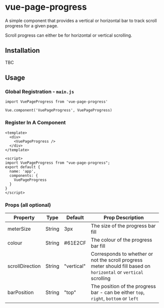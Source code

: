 # vue-page-progress

A simple component that provides a vertical or horizontal bar to track scroll progress for a given page.

Scroll progress can either be for horizontal or vertical scrolling.

## Installation

TBC

## Usage

### Global Registration - `main.js`
```vue
import VuePageProgress from 'vue-page-progress'

Vue.component('VuePageProgress', VuePageProgress)
```

### Register In A Component 
```vue
<template>
  <div>
    <VuePageProgress />
  </div>
</template>

<script>
import VuePageProgress from "vue-page-progress";
export default {
  name: 'app',
  components: {
    VuePageProgress
  }
}
</script>
```

### Props (all optional)

| Property | Type   | Default | Prop Description                       |
|----------|--------|---------------|-----------------------------------|
| meterSize  | String | 3px           |The size of the progress bar fill       |
| colour   | String | #61E2CF       | The colour of the progress bar fill |
| scrollDirection | String | "vertical"   | Corresponds to whether or not the scroll progress meter should fill based on `horizontal` or `vertical` scrolling         |
| barPosition  | String | "top"        | The position of the progress bar - can be either `top`, `right`, `bottom` or `left`   |
